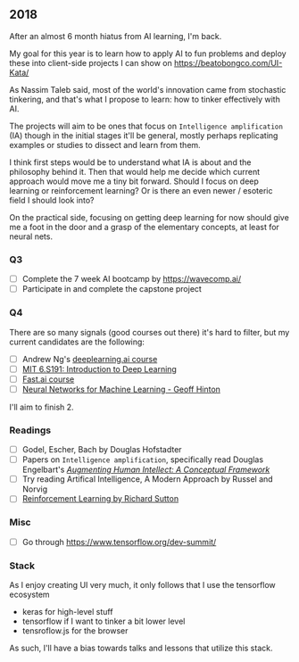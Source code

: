 ## 2018

After an almost 6 month hiatus from AI learning, I'm back.

My goal for this year is to learn how to apply AI to fun problems and deploy these into client-side projects I can show on https://beatobongco.com/UI-Kata/

As Nassim Taleb said, most of the world's innovation came from stochastic tinkering, and that's what I propose to learn: how to tinker effectively with AI.

The projects will aim to be ones that focus on `Intelligence amplification` (IA) though in the initial stages it'll be general, mostly perhaps replicating examples or studies to dissect and learn from them.

I think first steps would be to understand what IA is about and the philosophy behind it. Then that would help me decide which current approach would move me a tiny bit forward. Should I focus on deep learning or reinforcement learning? Or is there an even newer / esoteric field I should look into? 

On the practical side, focusing on getting deep learning for now should give me a foot in the door and a grasp of the elementary concepts, at least for neural nets.

### Q3

- [ ] Complete the 7 week AI bootcamp by https://wavecomp.ai/
- [ ] Participate in and complete the capstone project

### Q4

There are so many signals (good courses out there) it's hard to filter, but my current candidates are the following:

- [ ] Andrew Ng's [deeplearning.ai course](https://www.deeplearning.ai/)
- [ ] [MIT 6.S191: Introduction to Deep Learning](http://introtodeeplearning.com/)
- [ ] [Fast.ai course](http://www.fast.ai/)
- [ ] [Neural Networks for Machine Learning - Geoff Hinton](https://www.coursera.org/learn/neural-networks)

I'll aim to finish 2.

### Readings

- [ ] Godel, Escher, Bach by Douglas Hofstadter
- [ ] Papers on `Intelligence amplification`, specifically read Douglas Engelbart's [*Augmenting Human Intellect: A Conceptual Framework*](https://www.dougengelbart.org/pubs/augment-3906.html)
- [ ] Try reading Artifical Intelligence, A Modern Approach by Russel and Norvig
- [ ] [Reinforcement Learning by Richard Sutton](https://www.amazon.com/Reinforcement-Learning-Introduction-Adaptive-Computation-ebook/dp/B008H5Q8VA)

### Misc

- [ ] Go through https://www.tensorflow.org/dev-summit/

### Stack

As I enjoy creating UI very much, it only follows that I use the tensorflow ecosystem

* keras for high-level stuff
* tensorflow if I want to tinker a bit lower level
* tensroflow.js for the browser

As such, I'll have a bias towards talks and lessons that utilize this stack.
